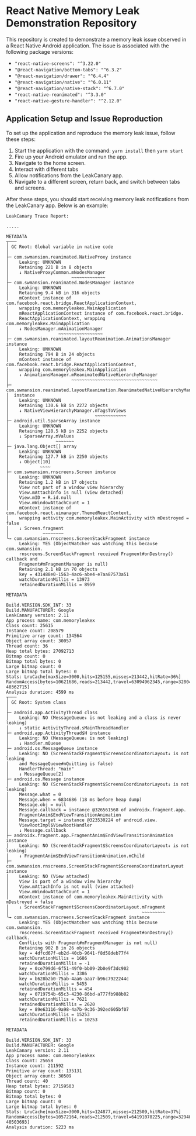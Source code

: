 # React Native Memory Leak Demonstration Repository

This repository is created to demonstrate a memory leak issue observed in a React Native Android application. The issue is associated with the following package versions:

- `"react-native-screens": "^3.22.0"`
- `"@react-navigation/bottom-tabs": "^6.3.2"`
- `"@react-navigation/drawer": "^6.4.4"`
- `"@react-navigation/native": "^6.0.11"`
- `"@react-navigation/native-stack": "^6.7.0"`
- `"react-native-reanimated": "^3.3.0"`
- `"react-native-gesture-handler": "^2.12.0"`

## Application Setup and Issue Reproduction

To set up the application and reproduce the memory leak issue, follow these steps:

1. Start the application with the command: `yarn install` then `yarn start`
2. Fire up your Android emulator and run the app.
3. Navigate to the home screen.
4. Interact with different tabs
5. Allow notifications from the LeakCanary app.
6. Navigate to a different screen, return back, and switch between tabs and screens.

After these steps, you should start receiving memory leak notifications from the LeakCanary app. Below is an example:

```plaintext
LeakCanary Trace Report:

.....

METADATA
┬───
│ GC Root: Global variable in native code
│
├─ com.swmansion.reanimated.NativeProxy instance
│    Leaking: UNKNOWN
│    Retaining 221 B in 8 objects
│    ↓ NativeProxyCommon.mNodesManager
│                        ~~~~~~~~~~~~~
├─ com.swmansion.reanimated.NodesManager instance
│    Leaking: UNKNOWN
│    Retaining 9.4 kB in 316 objects
│    mContext instance of com.facebook.react.bridge.ReactApplicationContext,
│    wrapping com.memoryleakex.MainApplication
│    mReactApplicationContext instance of com.facebook.react.bridge.
│    ReactApplicationContext, wrapping com.memoryleakex.MainApplication
│    ↓ NodesManager.mAnimationManager
│                   ~~~~~~~~~~~~~~~~~
├─ com.swmansion.reanimated.layoutReanimation.AnimationsManager instance
│    Leaking: UNKNOWN
│    Retaining 794 B in 24 objects
│    mContext instance of com.facebook.react.bridge.ReactApplicationContext,
│    wrapping com.memoryleakex.MainApplication
│    ↓ AnimationsManager.mReanimatedNativeHierarchyManager
│                        ~~~~~~~~~~~~~~~~~~~~~~~~~~~~~~~~~
├─ com.swmansion.reanimated.layoutReanimation.ReanimatedNativeHierarchyManager
│  instance
│    Leaking: UNKNOWN
│    Retaining 130.6 kB in 2272 objects
│    ↓ NativeViewHierarchyManager.mTagsToViews
│                                 ~~~~~~~~~~~~
├─ android.util.SparseArray instance
│    Leaking: UNKNOWN
│    Retaining 128.5 kB in 2252 objects
│    ↓ SparseArray.mValues
│                  ~~~~~~~
├─ java.lang.Object[] array
│    Leaking: UNKNOWN
│    Retaining 127.7 kB in 2250 objects
│    ↓ Object[10]
│            ~~~~
├─ com.swmansion.rnscreens.Screen instance
│    Leaking: UNKNOWN
│    Retaining 1.2 kB in 17 objects
│    View not part of a window view hierarchy
│    View.mAttachInfo is null (view detached)
│    View.mID = R.id.null
│    View.mWindowAttachCount = 1
│    mContext instance of com.facebook.react.uimanager.ThemedReactContext,
│    wrapping activity com.memoryleakex.MainActivity with mDestroyed = false
│    ↓ Screen.fragment
│             ~~~~~~~~
╰→ com.swmansion.rnscreens.ScreenStackFragment instance
​     Leaking: YES (ObjectWatcher was watching this because com.swmansion.
​     rnscreens.ScreenStackFragment received Fragment#onDestroy() callback and
​     Fragment#mFragmentManager is null)
​     Retaining 2.1 kB in 70 objects
​     key = 431488e0-1563-4ac6-abe4-e7aa87573a51
​     watchDurationMillis = 13973
​     retainedDurationMillis = 8959

METADATA

Build.VERSION.SDK_INT: 33
Build.MANUFACTURER: Google
LeakCanary version: 2.11
App process name: com.memoryleakex
Class count: 25615
Instance count: 208579
Primitive array count: 134564
Object array count: 30057
Thread count: 36
Heap total bytes: 27092713
Bitmap count: 0
Bitmap total bytes: 0
Large bitmap count: 0
Large bitmap total bytes: 0
Stats: LruCache[maxSize=3000,hits=125155,misses=213442,hitRate=36%]
RandomAccess[bytes=10621686,reads=213442,travel=63094962345,range=32804465,size=
40362715]
Analysis duration: 4599 ms
┬───
│ GC Root: System class
│
├─ android.app.ActivityThread class
│    Leaking: NO (MessageQueue↓ is not leaking and a class is never leaking)
│    ↓ static ActivityThread.sMainThreadHandler
├─ android.app.ActivityThread$H instance
│    Leaking: NO (MessageQueue↓ is not leaking)
│    ↓ Handler.mQueue
├─ android.os.MessageQueue instance
│    Leaking: NO (ScreenStackFragment$ScreensCoordinatorLayout↓ is not leaking
│    and MessageQueue#mQuitting is false)
│    HandlerThread: "main"
│    ↓ MessageQueue[2]
├─ android.os.Message instance
│    Leaking: NO (ScreenStackFragment$ScreensCoordinatorLayout↓ is not leaking)
│    Message.what = 0
│    Message.when = 6834686 (18 ms before heap dump)
│    Message.obj = null
│    Message.callback = instance @326561568 of androidx.fragment.app.
│    FragmentAnim$EndViewTransitionAnimation
│    Message.target = instance @323530224 of android.view.
│    ViewRootImpl$ViewRootHandler
│    ↓ Message.callback
├─ androidx.fragment.app.FragmentAnim$EndViewTransitionAnimation instance
│    Leaking: NO (ScreenStackFragment$ScreensCoordinatorLayout↓ is not leaking)
│    ↓ FragmentAnim$EndViewTransitionAnimation.mChild
├─ com.swmansion.rnscreens.ScreenStackFragment$ScreensCoordinatorLayout instance
│    Leaking: NO (View attached)
│    View is part of a window view hierarchy
│    View.mAttachInfo is not null (view attached)
│    View.mWindowAttachCount = 1
│    mContext instance of com.memoryleakex.MainActivity with mDestroyed = false
│    ↓ ScreenStackFragment$ScreensCoordinatorLayout.mFragment
│                                                   ~~~~~~~~~
╰→ com.swmansion.rnscreens.ScreenStackFragment instance
​     Leaking: YES (ObjectWatcher was watching this because com.swmansion.
​     rnscreens.ScreenStackFragment received Fragment#onDestroy() callback.
​     Conflicts with Fragment#mFragmentManager is not null)
​     Retaining 902 B in 26 objects
​     key = 4dfcd67f-eb2d-40cb-9641-f8d58deb77f4
​     watchDurationMillis = 1686
​     retainedDurationMillis = -1
​     key = 0ce799d6-6f51-49f0-bb09-2b0e9f3dc902
​     watchDurationMillis = 3386
​     key = b628b2b0-75ab-4aa6-aaa7-b96c7922244c
​     watchDurationMillis = 5455
​     retainedDurationMillis = 454
​     key = 0719754b-65c3-4230-86bd-a777fb988b02
​     watchDurationMillis = 7621
​     retainedDurationMillis = 2620
​     key = 89e63116-9a98-4a7b-9c36-392ed605bf07
​     watchDurationMillis = 15253
​     retainedDurationMillis = 10253

METADATA

Build.VERSION.SDK_INT: 33
Build.MANUFACTURER: Google
LeakCanary version: 2.11
App process name: com.memoryleakex
Class count: 25658
Instance count: 211592
Primitive array count: 135131
Object array count: 30509
Thread count: 40
Heap total bytes: 27159503
Bitmap count: 0
Bitmap total bytes: 0
Large bitmap count: 0
Large bitmap total bytes: 0
Stats: LruCache[maxSize=3000,hits=124877,misses=212509,hitRate=37%]
RandomAccess[bytes=10572164,reads=212509,travel=64191078225,range=32940463,size=
40503693]
Analysis duration: 5223 ms
